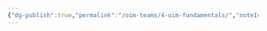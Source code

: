 ```yaml
---
{"dg-publish":true,"permalink":"/oim-teams/4-oim-fundamentals/","noteIcon":"","created":"2024-10-24T00:35:41.131+05:30","updated":"2024-10-24T00:40:09.307+05:30"}
---
```



